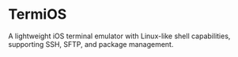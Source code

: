 # TermiOS
A lightweight iOS terminal emulator with Linux-like shell capabilities, supporting SSH, SFTP, and package management.
